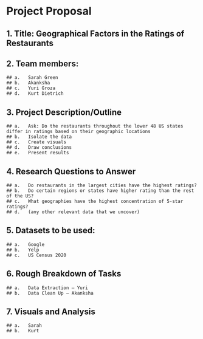 # Project Proposal

## 1.	Title: Geographical Factors in the Ratings of Restaurants

## 2.	Team members:
	## a.	Sarah Green
	## b.	Akanksha
	## c.	Yuri Groza
	## d.	Kurt Dietrich

## 3.	Project Description/Outline
	## a.	Ask: Do the restaurants throughout the lower 48 US states differ in ratings based on their geographic locations
	## b.	Isolate the data
	## c.	Create visuals
	## d.	Draw conclusions
	## e.	Present results

## 4.	Research Questions to Answer
	## a.	Do restaurants in the largest cities have the highest ratings?
	## b.	Do certain regions or states have higher rating than the rest of the US?
	## c.	What geographies have the highest concentration of 5-star ratings?
	## d.	(any other relevant data that we uncover)

## 5.	Datasets to be used:
	## a.	Google
	## b.	Yelp
	## c.	US Census 2020

## 6.	Rough Breakdown of Tasks
	## a.	Data Extraction – Yuri
	## b.	Data Clean Up – Akanksha

## 7.	Visuals and Analysis
	## a.	Sarah
	## b.	Kurt
